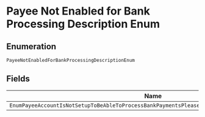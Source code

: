 
# Payee Not Enabled for Bank Processing Description Enum

## Enumeration

`PayeeNotEnabledForBankProcessingDescriptionEnum`

## Fields

| Name |
|  --- |
| `EnumPayeeAccountIsNotSetupToBeAbleToProcessBankPaymentsPleaseContactYourPayPalAccountManager` |

